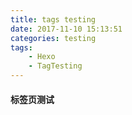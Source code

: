 ```yaml
---
title: tags testing
date: 2017-11-10 15:13:51
categories: testing
tags:
    - Hexo
    - TagTesting
---
```


#### 标签页测试